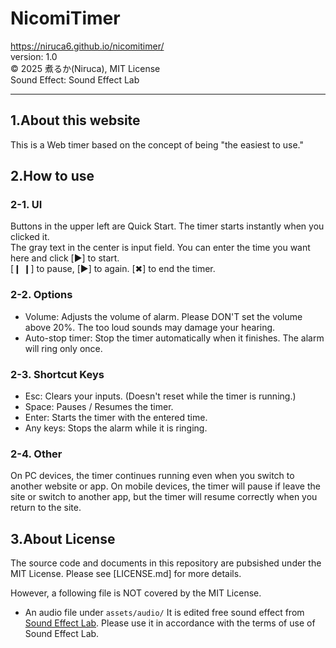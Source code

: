 # NicomiTimer
https://niruca6.github.io/nicomitimer/  
version: 1.0  
©︎ 2025 煮るか(Niruca), MIT License  
Sound Effect: Sound Effect Lab



-------------------------------
## 1.About this website
This is a Web timer based on the concept of being "the easiest to use."



## 2.How to use
### 2-1. UI
Buttons in the upper left are Quick Start. The timer starts instantly when you clicked it.  
The gray text in the center is input field. You can enter the time you want here and click [▶︎] to start.  
[❙ ❙] to pause, [▶︎] to again. [✖︎] to end the timer.

### 2-2. Options
- Volume: Adjusts the volume of alarm. Please DON'T set the volume above 20%. The too loud sounds may damage your hearing.
- Auto-stop timer: Stop the timer automatically when it finishes. The alarm will ring only once.

### 2-3. Shortcut Keys
- Esc: Clears your inputs. (Doesn't reset while the timer is running.)  
- Space: Pauses / Resumes the timer. 
- Enter: Starts the timer with the entered time. 
- Any keys: Stops the alarm while it is ringing.

### 2-4. Other
On PC devices, the timer continues running even when you switch to another website or app. On mobile devices, the timer will pause if leave the site or switch to another app, but the timer will resume correctly when you return to the site.



## 3.About License
The source code and documents in this repository are pubsished under the MIT License.
Please see [LICENSE.md] for more details.

However, a following file is NOT covered by the MIT License.
- An audio file under `assets/audio/` 
  It is edited free sound effect from [Sound Effect Lab](https://soundeffect-lab.info/).
  Please use it in accordance with the terms of use of Sound Effect Lab.
